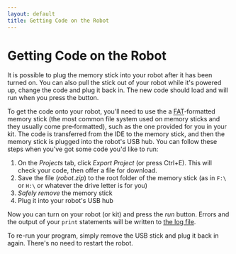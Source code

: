 ```yaml
---
layout: default
title: Getting Code on the Robot
---
```


Getting Code on the Robot
=========================

<div class="info">
It is possible to plug the memory stick into your robot after it has been turned on.
You can also pull the stick out of your robot while it's powered up, change the code and plug it back in.
The new code should load and will run when you press the button.
</div>

To get the code onto your robot, you'll need to use the a <abbr title="File Allocation Table">FAT</abbr>‐formatted memory stick (the most common file system used on memory sticks and they usually come pre‐formatted), such as the one provided for you in your kit.
The code is transferred from the IDE to the memory stick, and then the memory stick is plugged into the robot's USB hub.
You can follow these steps when you've got some code you'd like to run:

1. On the _Projects_ tab, click _Export Project_ (or press Ctrl+E). This will check your code, then offer a file for download.
2. Save the file (_robot.zip_) to the root folder of the memory stick (as in `F:\` or `H:\` or whatever the drive letter is for you)
3. _Safely remove_ the memory stick
4. Plug it into your robot's USB hub

Now you can turn on your robot (or kit) and press the _run_ button. Errors and the output of your `print` statements will be written to [the log file](/docs/troubleshooting/python#ReadingTheLogs).

<div class="info">
To re-run your program, simply remove the USB stick and plug it back in again. There's no need to restart the robot.
</div>
